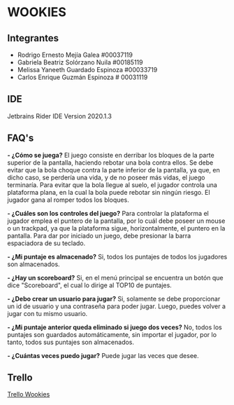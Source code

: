 ﻿# WOOKIES

## Integrantes
- Rodrigo Ernesto Mejía Galea			#00037119
- Gabriela Beatriz Solórzano Nuila	#00185119
- Melissa Yaneeth Guardado Espinoza #00033719
- Carlos Enrique Guzmán Espinoza # 00031119

## IDE
Jetbrains Rider IDE Version 2020.1.3
## FAQ's
**- ¿Cómo se juega?**
El juego consiste en derribar los bloques de la parte superior de la pantalla, haciendo rebotar una bola contra ellos. Se debe evitar que la bola choque contra la parte inferior de la pantalla, ya que, en dicho caso, se perdería una vida, y de no poseer más vidas, el juego terminaría. Para evitar que la bola llegue al suelo, el jugador controla una plataforma plana, en la cual la bola puede rebotar sin ningún riesgo. El jugador gana al romper todos los bloques.

**- ¿Cuáles son los controles del juego?**
Para controlar la plataforma el jugador emplea el puntero de la pantalla, por lo cuál debe poseer un mouse o un trackpad, ya que la plataforma sigue, horizontalmente, el puntero en la pantalla. Para dar por iniciado un juego, debe presionar la barra espaciadora de su teclado.

**- ¿Mi puntaje es almacenado?**
Si, todos los puntajes de todos los jugadores son almacenados.

**- ¿Hay un scoreboard?**
Si, en el menú principal se encuentra un botón que dice "Scoreboard", el cual lo dirige al TOP10 de puntajes.

**- ¿Debo crear un usuario para jugar?** 
Si, solamente se debe proporcionar un id de usuario y una contraseña para poder jugar. Luego, puedes volver a jugar con tu mismo usuario.

**- ¿Mi puntaje anterior queda eliminado si juego dos veces?**
No, todos los puntajes son guardados automáticamente, sin importar el jugador, por lo tanto, todos sus puntajes son almacenados.

**- ¿Cuántas veces puedo jugar?**
Puede jugar las veces que desee.

## Trello
[Trello Wookies](https://trello.com/b/hVrur4X0/wookies-arkanoid)


